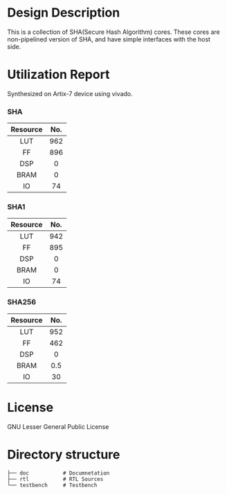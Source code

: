 # Design Description

This is a collection of SHA(Secure Hash Algorithm) cores. These cores are non-pipelined version of SHA, and have simple interfaces with the host side. 

# Utilization Report
Synthesized on Artix-7 device using vivado.

### SHA
|Resource| No.|
|:---:|:---:|
|LUT|962|
|FF|896|
|DSP|0|
|BRAM|0|
|IO|74|

### SHA1
|Resource| No.|
|:---:|:---:|
|LUT|942|
|FF|895|
|DSP|0|
|BRAM|0|
|IO|74|

### SHA256
|Resource| No.|
|:---:|:---:|
|LUT|952|
|FF|462|
|DSP|0|
|BRAM|0.5|
|IO|30|

# License
GNU Lesser General Public License

# Directory structure

    ├── doc           # Documnetation
    ├── rtl           # RTL Sources
    └── testbench     # Testbench